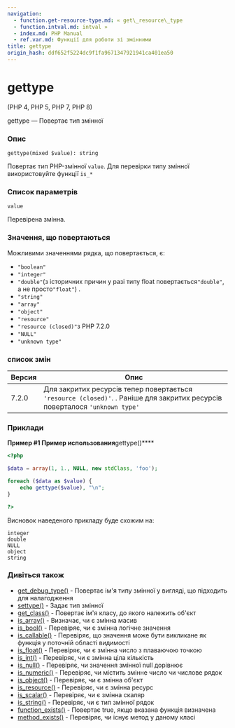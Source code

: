 ```yaml
---
navigation:
  - function.get-resource-type.md: « get\_resource\_type
  - function.intval.md: intval »
  - index.md: PHP Manual
  - ref.var.md: Функції для роботи зі змінними
title: gettype
origin_hash: ddf652f5224dc9f1fa9671347921941ca401ea50
---
```

# gettype

(PHP 4, PHP 5, PHP 7, PHP 8)

gettype — Повертає тип змінної

### Опис

```methodsynopsis
gettype(mixed $value): string
```

Повертає тип PHP-змінної `value`. Для перевірки типу змінної використовуйте функції `is_*`

### Список параметрів

`value`

Перевірена змінна.

### Значення, що повертаються

Можливими значеннями рядка, що повертається, є:

-   `"boolean"`
-   `"integer"`
-   `"double"`(з історичних причин у разі типу float повертається`"double"`, а не просто`"float"`) .
-   `"string"`
-   `"array"`
-   `"object"`
-   `"resource"`
-   `"resource (closed)"`з PHP 7.2.0
-   `"NULL"`
-   `"unknown type"`

### список змін

| Версия | Опис |
| --- | --- |
| 7.2.0 | Для закритих ресурсів тепер повертається `'resource (closed)'`. . Раніше для закритих ресурсів поверталося `'unknown type'` |

### Приклади

**Пример #1 Пример использования**gettype()\*\*\*\*

```php
<?php

$data = array(1, 1., NULL, new stdClass, 'foo');

foreach ($data as $value) {
    echo gettype($value), "\n";
}

?>
```

Висновок наведеного прикладу буде схожим на:

```
integer
double
NULL
object
string
```

### Дивіться також

-   [get\_debug\_type()](function.get-debug-type.md) \- Повертає ім'я типу змінної у вигляді, що підходить для налагодження
-   [settype()](function.settype.md) \- Задає тип змінної
-   [get\_class()](function.get-class.md) \- Повертає ім'я класу, до якого належить об'єкт
-   [is\_array()](function.is-array.md) \- Визначає, чи є змінна масив
-   [is\_bool()](function.is-bool.md) \- Перевіряє, чи є змінна логічне значення
-   [is\_callable()](function.is-callable.md) \- Перевіряє, що значення може бути викликане як функція у поточній області видимості
-   [is\_float()](function.is-float.md) \- Перевіряє, чи є змінна число з плаваючою точкою
-   [is\_int()](function.is-int.md) \- Перевіряє, чи є змінна ціла кількість
-   [is\_null()](function.is-null.md) \- Перевіряє, чи значення змінної null дорівнює
-   [is\_numeric()](function.is-numeric.md) \- Перевіряє, чи містить змінне число чи числове рядок
-   [is\_object()](function.is-object.md) \- Перевіряє, чи є змінна об'єкт
-   [is\_resource()](function.is-resource.md) \- Перевіряє, чи є змінна ресурс
-   [is\_scalar()](function.is-scalar.md) \- Перевіряє, чи є змінна скаляр
-   [is\_string()](function.is-string.md) \- Перевіряє, чи є тип змінної рядок
-   [function\_exists()](function.function-exists.md) \- Повертає true, якщо вказана функція визначена
-   [method\_exists()](function.method-exists.md) \- Перевіряє, чи існує метод у даному класі
